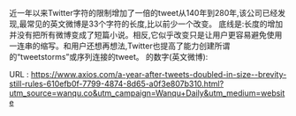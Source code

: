 近一年以来Twitter字符的限制增加了一倍的tweet从140年到280年,该公司已经发现,最常见的英文微博是33个字符的长度,比以前少一个改变。 
 底线是:长度的增加并没有把所有微博变成了短篇小说。相反,它似乎改变只是让用户更容易避免使用一连串的缩写。和用户还想再想法,Twitter也提高了能力创建所谓的“tweetstorms”或序列连接的tweet。 
 的数字(英文微博): 
  
   
  URL : https://www.axios.com/a-year-after-tweets-doubled-in-size--brevity-still-rules-610efb0f-7799-4874-8d65-a0f3e807b310.html?utm_source=wanqu.co&utm_campaign=Wanqu+Daily&utm_medium=website